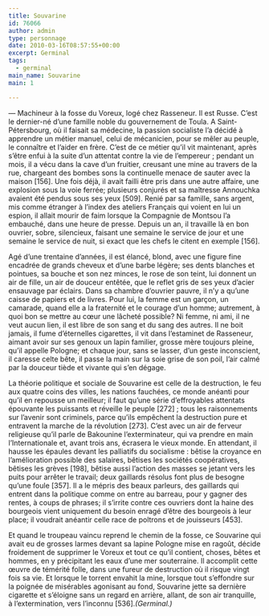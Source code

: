 ```yaml
---
title: Souvarine
id: 76066
author: admin
type: personnage
date: 2010-03-16T08:57:55+00:00
excerpt: Germinal
tags:
  - germinal
main_name: Souvarine
main: 1

---
```

— Machineur à la fosse du Voreux, logé chez Rasseneur. Il est Russe. C&rsquo;est le dernier-né d&rsquo;une famille noble du gouvernement de Toula. A Saint-Pétersbourg, où il faisait sa médecine, la passion socialiste l&rsquo;a décidé à apprendre un métier manuel, celui de mécanicien, pour se mêler au peuple, le connaître et l&rsquo;aider en frère. C&rsquo;est de ce métier qu&rsquo;il vit maintenant, après s&rsquo;être enfui à la suite d&rsquo;un attentat contre la vie de l&rsquo;empereur ; pendant un mois, il a vécu dans la cave d&rsquo;un fruitier, creusant une mine au travers de la rue, chargeant des bombes sons la continuelle menace de sauter avec la maison [156]. Une fois déjà, il avait failli être pris dans une autre affaire, une explosion sous la voie ferrée; plusieurs conjurés et sa maîtresse Annouchka avaient été pendus sous ses yeux [509]. Renié par sa famille, sans argent, mis comme étranger à l&rsquo;index des ateliers Français qui voient en lui un espion, il allait mourir de faim lorsque la Compagnie de Montsou l&rsquo;a embauché, dans une heure de presse. Depuis un an, il travaille là en bon ouvrier, sobre, silencieux, faisant une semaine le service de jour et une semaine le service de nuit, si exact que les chefs le citent en exemple [156].

Agé d&rsquo;une trentaine d&rsquo;années, il est élancé, blond, avec une figure fine encadrée de grands cheveux et d&rsquo;une barbe légère; ses dents blanches et pointues, sa bouche et son nez minces, le rose de son teint, lui donnent un air de fille, un air de douceur entêtée, que le reflet gris de ses yeux d&rsquo;acier ensauvage par éclairs. Dans sa chambre d&rsquo;ouvrier pauvre, il n&rsquo;y a qu&rsquo;une caisse de papiers et de livres. Pour lui, la femme est un garçon, un camarade, quand elle a la fraternité et le courage d&rsquo;un homme; autrement, à quoi bon se mettre au cœur une lâcheté possible? Ni femme, ni ami, il ne veut aucun lien, il est libre de son sang et du sang des autres. Il ne boit jamais, il fume d&rsquo;éternelles cigarettes, il vit dans l&rsquo;estaminet de Rasseneur, aimant avoir sur ses genoux un lapin familier, grosse mère toujours pleine, qu&rsquo;il appelle Pologne; et chaque jour, sans se lasser, d&rsquo;un geste inconscient, il caresse celte bête, il passe la main sur la soie grise de son poil, l&rsquo;air calmé par la douceur tiède et vivante qui s&rsquo;en dégage.

La théorie politique et sociale de Souvarine est celle de la destruction, le feu aux quatre coins des villes, les nations fauchées, ce monde anéanti pour qu&rsquo;il en repousse un meilleur; il faut qu&rsquo;une série d&rsquo;effroyables attentats épouvante les puissants et réveille le peuple [272] ; tous les raisonnements sur l&rsquo;avenir sont criminels, parce qu&rsquo;ils empêchent la destruction pure et entravent la marche de la révolution [273]. C&rsquo;est avec un air de ferveur religieuse qu&rsquo;il parle de Bakounine l&rsquo;exterminateur, qui va prendre en main l&rsquo;Internationale et, avant trois ans, écrasera le vieux monde. En attendant, il hausse les épaules devant les palliatifs du socialisme : bêtise la croyance en l&rsquo;amélioration possible des salaires, bêtises les sociétés coopératives, bêtises les grèves [198], bêtise aussi l&rsquo;action des masses se jetant vers les puits pour arrêter le travail; deux gaillards résolus font plus de besogne qu&rsquo;une foule [357]. Il a le mépris des beaux parleurs, des gaillards qui entrent dans la politique comme on entre au barreau, pour y gagner des rentes, à coups de phrases; il s&rsquo;irrite contre ces ouvriers dont la haine des bourgeois vient uniquement du besoin enragé d&rsquo;être des bourgeois à leur place; il voudrait anéantir celle race de poltrons et de jouisseurs [453].

Et quand le troupeau vaincu reprend le chemin de la fosse, ce Souvarine qui avait eu de grosses larmes devant sa lapine Pologne mise en ragoût, décide froidement de supprimer le Voreux et tout ce qu&rsquo;il contient, choses, bêtes et hommes, en y précipitant les eaux d&rsquo;une mer souterraine. Il accomplit cette œuvre de témérité folle, dans une fureur de destruction où il risque vingt fois sa vie. Et lorsque le torrent envahit la mine, lorsque tout s&rsquo;effondre sur la poignée de misérables agonisant au fond, Souvarine jette sa dernière cigarette et s&rsquo;éloigne sans un regard en arrière, allant, de son air tranquille, à l&rsquo;extermination, vers l&rsquo;inconnu [536]._(Germinal.)_
